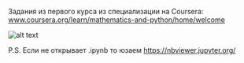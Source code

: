 Задания из первого курса из специализации на Coursera:
www.coursera.org/learn/mathematics-and-python/home/welcome


![alt text](https://academ-online.ru/sites/default/files/styles/big900/public/news/2019/01/wgcoj-g8qco.jpg?itok=VfrZOh40)

P.S. Если не открывает .ipynb то юзаем https://nbviewer.jupyter.org/
